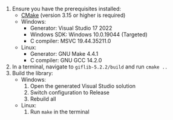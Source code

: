 1. Ensure you have the prerequisites installed:
    - [CMake](https://cmake.org/) (version 3.15 or higher is required)
    - Windows:
        - Generator: Visual Studio 17 2022
        - Windows SDK: Windows 10.0.19044 (Targeted)
        - C compiler: MSVC 19.44.35211.0
    - Linux:
        - Generator: GNU Make 4.4.1
        - C compiler: GNU GCC 14.2.0
2. In a terminal, navigate to `giflib-5.2.2/build` and run `cmake ..`
3. Build the library:
    - Windows:
        1. Open the generated Visual Studio solution
        2. Switch configuration to Release
        3. Rebuild all
    - Linux:
        1. Run `make` in the terminal
